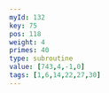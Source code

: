 ```yaml
---
myId: 132
key: 75
pos: 118
weight: 4
primes: 40
type: subroutine
value: [743,4,-1,0]
tags: [1,6,14,22,27,30]
---
```


